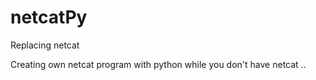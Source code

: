 # netcatPy

Replacing netcat 

Creating own netcat program with python while you don't have netcat .. 

